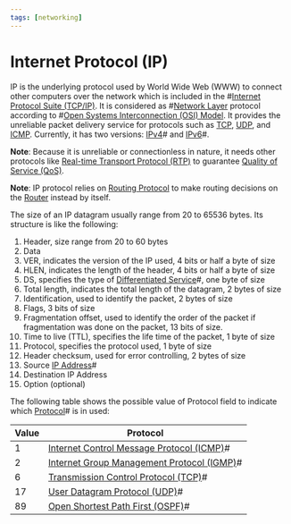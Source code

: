 ```yaml
---
tags: [networking]
---
```


# Internet Protocol (IP)

IP is the underlying protocol used by World Wide Web (WWW) to connect other
computers over the network which is included in the
#[Internet Protocol Suite (TCP/IP)](202206151238.md). It is considered as
#[Network Layer](202206131702.md) protocol according to
#[Open Systems Interconnection (OSI) Model](202206131632.md). It provides the
unreliable packet delivery service for protocols such as [TCP](202206151232.md),
[UDP](202206151759.md), and [ICMP](202209270927.md). Currently, it has two
versions: [IPv4](202206151453.md)# and [IPv6](202206281129.md)#.

**Note**: Because it is unreliable or connectionless in nature, it needs other
protocols like [Real-time Transport Protocol (RTP)](202304092140.md) to
guarantee [Quality of Service (QoS)](202209282057.md).

**Note**: IP protocol relies on [Routing Protocol](202207061815.md) to make
routing decisions on the [Router](202207061800.md) instead by itself.

The size of an IP datagram usually range from 20 to 65536 bytes. Its structure
is like the following:
1. Header, size range from 20 to 60 bytes
2. Data
3. VER, indicates the version of the IP used, 4 bits or half a byte of size
4. HLEN, indicates the length of the header, 4 bits or half a byte of size
5. DS, specifies the type of [Differentiated Service](202209301020.md)#, one
   byte of size
6. Total length, indicates the total length of the datagram, 2 bytes of size
7. Identification, used to identify the packet, 2 bytes of size
8. Flags, 3 bits of size
9. Fragmentation offset, used to identify the order of the packet if
   fragmentation was done on the packet, 13 bits of size.
10. Time to live (TTL), specifies the life time of the packet, 1 byte of size
11. Protocol, specifies the protocol used, 1 byte of size
12. Header checksum, used for error controlling, 2 bytes of size
13. Source [IP Address](202206281021.md)#
14. Destination IP Address
15. Option (optional)

The following table shows the possible value of Protocol field to indicate which
[Protocol](202209302229.md)# is in used:

| Value | Protocol                                                      |
| ---   | ---                                                           |
| 1     | [Internet Control Message Protocol (ICMP)](202209270927.md)#  |
| 2     | [Internet Group Management Protocol (IGMP)](202209271135.md)# |
| 6     | [Transmission Control Protocol (TCP)](202206151232.md)#       |
| 17    | [User Datagram Protocol (UDP)](202206151759.md)#              |
| 89    | [Open Shortest Path First (OSPF)](202211101623.md)#           |
